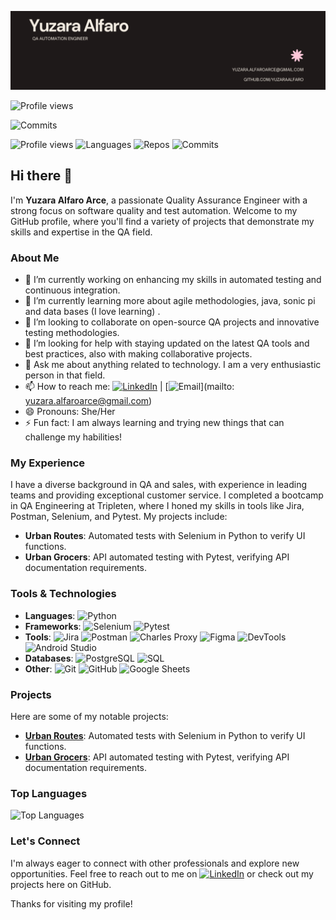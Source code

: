 
![yuzara-banner](https://github.com/yuzaraalfaro/yuzaraalfaro/blob/main/Linkedin%20banner.png?raw=true)

![Profile views](https://komarev.com/ghpvc/?username=yuzaraalfaro&label=Profile%20views&color=blue&style=for-the-badge)

![Commits](https://img.shields.io/github/commit-activity/m/yuzaraalfaro/yuzaraalfaro)


![Profile views](https://komarev.com/ghpvc/?username=yuzaraalfaro&label=Profile%20views&color=blue&style=for-the-badge)
![Languages](https://img.shields.io/github/languages/top/yuzaraalfaro/yuzaraalfaro?color=blue)
![Repos](https://img.shields.io/github/followers/yuzaraalfaro?style=social)
![Commits](https://img.shields.io/github/commit-activity/m/yuzaraalfaro/yuzaraalfaro)


## Hi there 👋

I'm **Yuzara Alfaro Arce**, a passionate Quality Assurance Engineer with a strong focus on software quality and test automation. Welcome to my GitHub profile, where you'll find a variety of projects that demonstrate my skills and expertise in the QA field.

### About Me

- 🔭 I’m currently working on enhancing my skills in automated testing and continuous integration.
- 🌱 I’m currently learning more about agile methodologies, java, sonic pi and data bases (I love learning) .
- 👯 I’m looking to collaborate on open-source QA projects and innovative testing methodologies.
- 🤔 I’m looking for help with staying updated on the latest QA tools and best practices, also with making collaborative projects.
- 💬 Ask me about anything related to technology. I am a very enthusiastic person in that field.
- 📫 How to reach me: [![LinkedIn](https://img.shields.io/badge/LinkedIn-0077B5?style=flat&logo=linkedin&logoColor=white)](https://www.linkedin.com/in/yuzara-alfaro/) | [![Email](https://img.shields.io/badge/Email-D14836?style=flat&logo=gmail&logoColor=white)](mailto: yuzara.alfaroarce@gmail.com)
- 😄 Pronouns: She/Her
- ⚡ Fun fact: I am always learning and trying new things that can challenge my habilities!

### My Experience

I have a diverse background in QA and sales, with experience in leading teams and providing exceptional customer service. I completed a bootcamp in QA Engineering at Tripleten, where I honed my skills in tools like Jira, Postman, Selenium, and Pytest. My projects include:

- **Urban Routes**: Automated tests with Selenium in Python to verify UI functions.
- **Urban Grocers**: API automated testing with Pytest, verifying API documentation requirements.

### Tools & Technologies

- **Languages**: ![Python](https://img.shields.io/badge/Python-3776AB?style=flat&logo=python&logoColor=white)
- **Frameworks**: ![Selenium](https://img.shields.io/badge/Selenium-43B02A?style=flat&logo=selenium&logoColor=white) ![Pytest](https://img.shields.io/badge/Pytest-0A9EDC?style=flat&logo=pytest&logoColor=white)
- **Tools**: ![Jira](https://img.shields.io/badge/Jira-0052CC?style=flat&logo=jira&logoColor=white) ![Postman](https://img.shields.io/badge/Postman-FF6C37?style=flat&logo=postman&logoColor=white) ![Charles Proxy](https://img.shields.io/badge/Charles_Proxy-34A853?style=flat&logo=charlesproxy&logoColor=white) ![Figma](https://img.shields.io/badge/Figma-F24E1E?style=flat&logo=figma&logoColor=white) ![DevTools](https://img.shields.io/badge/DevTools-4285F4?style=flat&logo=googlechrome&logoColor=white) ![Android Studio](https://img.shields.io/badge/Android_Studio-3DDC84?style=flat&logo=androidstudio&logoColor=white)
- **Databases**: ![PostgreSQL](https://img.shields.io/badge/PostgreSQL-336791?style=flat&logo=postgresql&logoColor=white) ![SQL](https://img.shields.io/badge/SQL-003B57?style=flat&logo=postgresql&logoColor=white)
- **Other**: ![Git](https://img.shields.io/badge/Git-F05032?style=flat&logo=git&logoColor=white) ![GitHub](https://img.shields.io/badge/GitHub-181717?style=flat&logo=github&logoColor=white) ![Google Sheets](https://img.shields.io/badge/Google_Sheets-34A853?style=flat&logo=googlesheets&logoColor=white)

### Projects

Here are some of my notable projects:

- **[Urban Routes](https://github.com/yuzaraalfaro/urban-routes)**: Automated tests with Selenium in Python to verify UI functions.
- **[Urban Grocers](https://github.com/yuzaraalfaro/urban-grocers)**: API automated testing with Pytest, verifying API documentation requirements.




### Top Languages

![Top Languages](https://github-readme-stats.vercel.app/api/top-langs/?username=yuzaraalfaro&layout=compact&theme=radical)

### Let's Connect

I'm always eager to connect with other professionals and explore new opportunities. Feel free to reach out to me on [![LinkedIn](https://img.shields.io/badge/LinkedIn-0077B5?style=flat&logo=linkedin&logoColor=white)](https://www.linkedin.com/in/yuzara-alfaro/) or check out my projects here on GitHub.

Thanks for visiting my profile!

